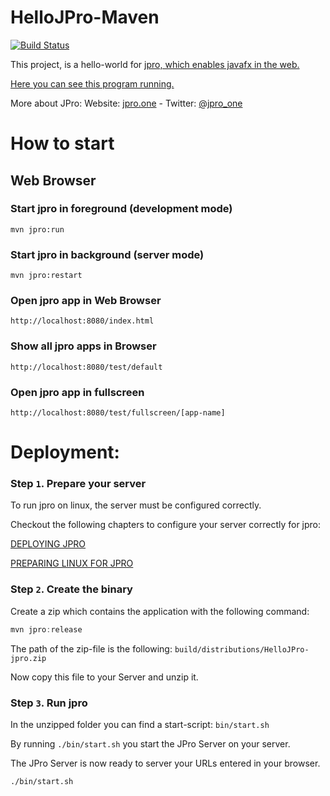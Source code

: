 # HelloJPro-Maven

[![Build Status](https://travis-ci.com/JPro-one/HelloJPro-Maven.svg?branch=master)](https://travis-ci.com/JPro-one/HelloJPro-Maven)

This project, is a hello-world for [jpro, which enables javafx in the web.](https://www.jpro.one/)

[Here you can see this program running.](https://demos.jpro.one/helloworld.html)

More about JPro: Website: [jpro.one](https://www.jpro.one/) - Twitter: [@jpro_one](https://twitter.com/jpro_one)

# How to start #

## Web Browser ##

### Start jpro in foreground (development mode) ###

```
mvn jpro:run
```


### Start jpro in background (server mode) ###

```
mvn jpro:restart
```


### Open jpro app in Web Browser ###
```
http://localhost:8080/index.html
```

### Show all jpro apps in Browser ####
```
http://localhost:8080/test/default
```

### Open jpro app in fullscreen ####
```
http://localhost:8080/test/fullscreen/[app-name]
```




# Deployment:

### Step `1`. Prepare your server

To run jpro on linux, the server must be configured correctly.

Checkout the following chapters to configure your server correctly for jpro:

[DEPLOYING JPRO](https://www.jpro.one/?page=docs/current/2.6/DEPLOYING_JPRO)
 
[PREPARING LINUX FOR JPRO](https://www.jpro.one/?page=docs/current/2.7/PREPARING_LINUX_FOR_JPRO)

### Step `2`. Create the binary

Create a zip which contains the application with the following command:

```groovy
mvn jpro:release
```
The path of the zip-file is the following: `build/distributions/HelloJPro-jpro.zip`

Now copy this file to your Server and unzip it.

### Step `3`. Run jpro

In the unzipped folder you can find a start-script: `bin/start.sh`

By running `./bin/start.sh` you start the JPro Server on your server. 

The JPro Server is now ready to server your URLs entered in your browser.

```bash
./bin/start.sh
```



